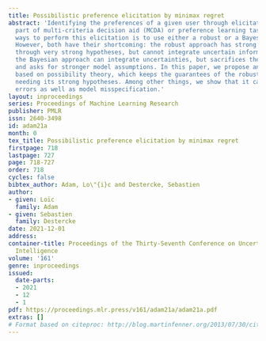 ```yaml
---
title: Possibilistic preference elicitation by minimax regret
abstract: 'Identifying the preferences of a given user through elicitation is a central
  part of multi-criteria decision aid (MCDA) or preference learning tasks. Two classical
  ways to perform this elicitation is to use either a robust or a Bayesian approach.
  However, both have their shortcoming: the robust approach has strong guarantees
  through very strong hypotheses, but cannot integrate uncertain information. While
  the Bayesian approach can integrate uncertainties, but sacrifices the previous guarantees
  and asks for stronger model assumptions. In this paper, we propose and test a method
  based on possibility theory, which keeps the guarantees of the robust approach without
  needing its strong hypotheses. Among other things, we show that it can detect user
  errors as well as model misspecification.'
layout: inproceedings
series: Proceedings of Machine Learning Research
publisher: PMLR
issn: 2640-3498
id: adam21a
month: 0
tex_title: Possibilistic preference elicitation by minimax regret
firstpage: 718
lastpage: 727
page: 718-727
order: 718
cycles: false
bibtex_author: Adam, Lo\"{i}c and Destercke, Sebastien
author:
- given: Loïc
  family: Adam
- given: Sebastien
  family: Destercke
date: 2021-12-01
address:
container-title: Proceedings of the Thirty-Seventh Conference on Uncertainty in Artificial
  Intelligence
volume: '161'
genre: inproceedings
issued:
  date-parts:
  - 2021
  - 12
  - 1
pdf: https://proceedings.mlr.press/v161/adam21a/adam21a.pdf
extras: []
# Format based on citeproc: http://blog.martinfenner.org/2013/07/30/citeproc-yaml-for-bibliographies/
---
```

